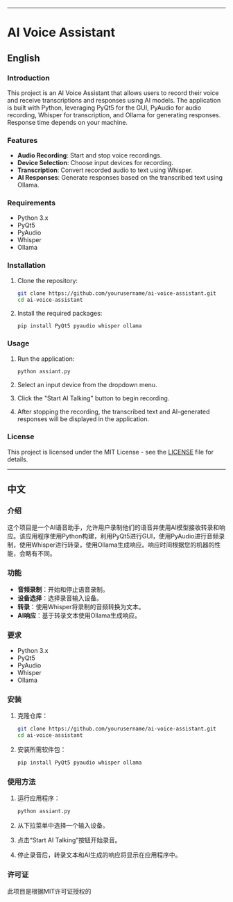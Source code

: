 

---

# AI Voice Assistant

## English

### Introduction
This project is an AI Voice Assistant that allows users to record their voice and receive transcriptions and responses using AI models. The application is built with Python, leveraging PyQt5 for the GUI, PyAudio for audio recording, Whisper for transcription, and Ollama for generating responses. Response time depends on your machine.

### Features
- **Audio Recording**: Start and stop voice recordings.
- **Device Selection**: Choose input devices for recording.
- **Transcription**: Convert recorded audio to text using Whisper.
- **AI Responses**: Generate responses based on the transcribed text using Ollama.

### Requirements
- Python 3.x
- PyQt5
- PyAudio
- Whisper
- Ollama

### Installation
1. Clone the repository:
    ```bash
    git clone https://github.com/yourusername/ai-voice-assistant.git
    cd ai-voice-assistant
    ```

2. Install the required packages:
    ```bash
    pip install PyQt5 pyaudio whisper ollama
    ```

### Usage
1. Run the application:
    ```bash
    python assiant.py
    ```

2. Select an input device from the dropdown menu.

3. Click the "Start AI Talking" button to begin recording.

4. After stopping the recording, the transcribed text and AI-generated responses will be displayed in the application.


### License
This project is licensed under the MIT License - see the [LICENSE](LICENSE) file for details.

---

## 中文

### 介绍
这个项目是一个AI语音助手，允许用户录制他们的语音并使用AI模型接收转录和响应。该应用程序使用Python构建，利用PyQt5进行GUI，使用PyAudio进行音频录制，使用Whisper进行转录，使用Ollama生成响应。响应时间根据您的机器的性能，会略有不同。

### 功能
- **音频录制**：开始和停止语音录制。
- **设备选择**：选择录音输入设备。
- **转录**：使用Whisper将录制的音频转换为文本。
- **AI响应**：基于转录文本使用Ollama生成响应。

### 要求
- Python 3.x
- PyQt5
- PyAudio
- Whisper
- Ollama

### 安装
1. 克隆仓库：
    ```bash
    git clone https://github.com/yourusername/ai-voice-assistant.git
    cd ai-voice-assistant
    ```

2. 安装所需软件包：
    ```bash
    pip install PyQt5 pyaudio whisper ollama
    ```

### 使用方法
1. 运行应用程序：
    ```bash
    python assiant.py
    ```

2. 从下拉菜单中选择一个输入设备。

3. 点击“Start AI Talking”按钮开始录音。

4. 停止录音后，转录文本和AI生成的响应将显示在应用程序中。



### 许可证
此项目是根据MIT许可证授权的 
